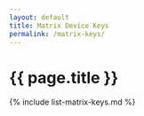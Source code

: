 ```yaml
---
layout: default
title: Matrix Device Keys
permalink: /matrix-keys/
---
```


{{ page.title }}
==================

{% include list-matrix-keys.md %}